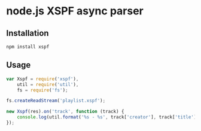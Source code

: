 # node.js XSPF async parser

## Installation

```
npm install xspf
```

## Usage

```js
var Xspf = require('xspf'),
    util = require('util'),
    fs = require('fs');

fs.createReadStream('playlist.xspf');

new Xspf(res).on('track', function (track) {
    console.log(util.format('%s - %s', track['creator'], track['title']));
});
```
